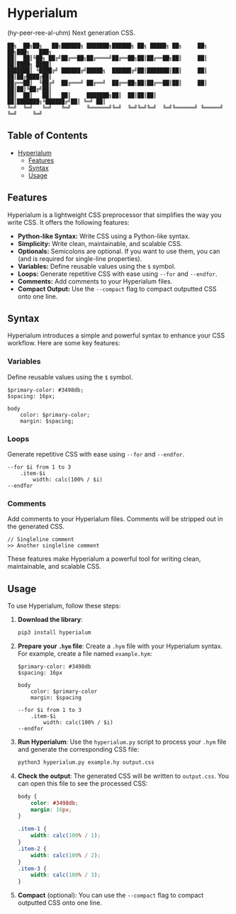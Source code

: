 # Hyperialum
(hy-peer-ree-al-uhm) Next generation CSS.

```
██╗  ██╗██╗   ██╗██████╗ ███████╗██████╗ ██╗ █████╗ ██╗     ██╗   ██╗███╗   ███╗
██║  ██║╚██╗ ██╔╝██╔══██╗██╔════╝██╔══██╗██║██╔══██╗██║     ██║   ██║████╗ ████║
███████║ ╚████╔╝ ██████╔╝█████╗  ██████╔╝██║███████║██║     ██║   ██║██╔████╔██║
██╔══██║  ╚██╔╝  ██╔═══╝ ██╔══╝  ██╔══██╗██║██╔══██║██║     ██║   ██║██║╚██╔╝██║
██║  ██║   ██║   ██║     ███████╗██║  ██║██║██║  ██║███████╗╚██████╔╝██║ ╚═╝ ██║
╚═╝  ╚═╝   ╚═╝   ╚═╝     ╚══════╝╚═╝  ╚═╝╚═╝╚═╝  ╚═╝╚══════╝ ╚═════╝ ╚═╝     ╚═╝
```

## Table of Contents
- [Hyperialum](#hyperialum)
  - [Features](#features)
  - [Syntax](#syntax)
  - [Usage](#usage)

## Features

Hyperialum is a lightweight CSS preprocessor that simplifies the way you write CSS. It offers the following features:

- **Python-like Syntax:** Write CSS using a Python-like syntax.
- **Simplicity:** Write clean, maintainable, and scalable CSS.
- **Optionals:** Semicolons are optional. If you want to use them, you can (and is required for single-line properties).
- **Variables:** Define reusable values using the `$` symbol.
- **Loops:** Generate repetitive CSS with ease using `--for` and `--endfor`.
- **Comments:** Add comments to your Hyperialum files.
- **Compact Output:** Use the `--compact` flag to compact outputted CSS onto one line.

## Syntax

Hyperialum introduces a simple and powerful syntax to enhance your CSS workflow. Here are some key features:

### Variables
Define reusable values using the `$` symbol.
```hyperialum
$primary-color: #3498db;
$spacing: 16px;

body
    color: $primary-color;
    margin: $spacing;
```

### Loops
Generate repetitive CSS with ease using `--for` and `--endfor`.
```hyperialum
--for $i from 1 to 3
    .item-$i
        width: calc(100% / $i)
--endfor
```

### Comments
Add comments to your Hyperialum files. Comments will be stripped out in the generated CSS.
```hyperialum
// Singleline comment
>> Another singleline comment
```

These features make Hyperialum a powerful tool for writing clean, maintainable, and scalable CSS.


## Usage

To use Hyperialum, follow these steps:

1. **Download the library**:
    ```sh
    pip3 install hyperialum
    ```

2. **Prepare your `.hym` file**:
    Create a `.hym` file with your Hyperialum syntax. For example, create a file named `example.hym`:
    ```hyperialum
    $primary-color: #3498db
    $spacing: 16px

    body
        color: $primary-color
        margin: $spacing

    --for $i from 1 to 3
        .item-$i
            width: calc(100% / $i)
    --endfor
    ```

3. **Run Hyperialum**:
    Use the `hyperialum.py` script to process your `.hym` file and generate the corresponding CSS file:
    ```sh
    python3 hyperialum.py example.hy output.css
    ```

4. **Check the output**:
    The generated CSS will be written to `output.css`. You can open this file to see the processed CSS:
    ```css
    body {
        color: #3498db;
        margin: 16px;
    }

    .item-1 {
        width: calc(100% / 1);
    }
    .item-2 {
        width: calc(100% / 2);
    }
    .item-3 {
        width: calc(100% / 3);
    }
    ```

5. **Compact** (optional):
    You can use the `--compact` flag to compact outputted CSS onto one line.
